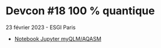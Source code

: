 # Devcon #18 100 % quantique
23 février 2023 - ESGI Paris


* [Notebook Jupyter myQLM/AQASM](https://github.com/benprieur/Devcon-18-Quantique-Session-myQLM-AQASM/blob/main/Devcon%20%2318%20AQASM.ipynb)
